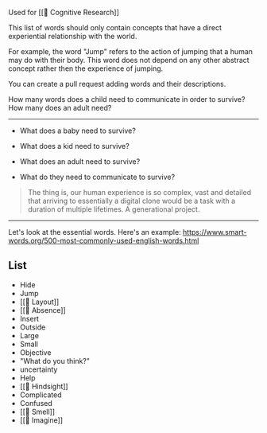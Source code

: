 Used for [[📝 Cognitive Research]]

This list of words should only contain concepts that have a direct experiential relationship with the world.

For example, the word "Jump" refers to the action of jumping that a human may do with their body. This word does not depend on any other abstract concept rather then the experience of jumping.

You can create a pull request adding words and their descriptions.

How many words does a child need to communicate in order to survive?
How many does an adult need?

---

- What does a baby need to survive?

- What does a kid need to survive?

- What does an adult need to survive?

- What do they need to communicate to survive?

> The thing is, our human experience is so complex, vast and detailed that arriving to essentially a digital clone would be a task with a duration of multiple lifetimes. A generational project.

---

Let's look at the essential words. Here's an example:
https://www.smart-words.org/500-most-commonly-used-english-words.html

## List

* Hide
* Jump
* [[💬 Layout]]
* [[💬 Absence]]
* Insert
* Outside
* Large
* Small
* Objective
* "What do you think?"
* uncertainty
* Help
* [[💬 Hindsight]]
* Complicated
* Confused
* [[💬 Smell]]
* [[💬 Imagine]]